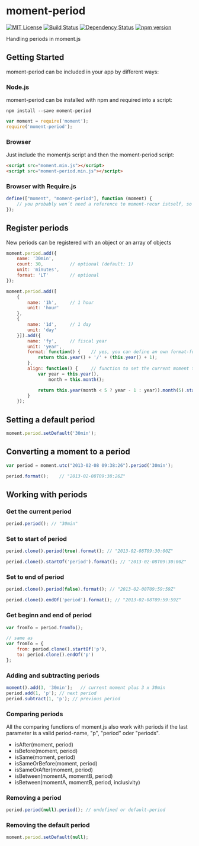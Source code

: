 # moment-period
[![MIT License][license-image]][license-url] 
[![Build Status][travis-image]][travis-url]
[![Dependency Status][versioneye-image]][versioneye-url]
[![npm version][npm-image]][npm-url]  

Handling periods in moment.js

## Getting Started
moment-period can be included in your app by different ways:

### Node.js
moment-period can be installed with npm and required into a script:
```
npm install --save moment-period
```
```js
var moment = require('moment');
require('moment-period');
```


### Browser
Just include the momentjs script and then the moment-period script:
```html
<script src="moment.min.js"></script>
<script src="moment-period.min.js"></script>
```

### Browser with Require.js
```js
define(["moment", "moment-period"], function (moment) {
    // you probably won´t need a reference to moment-recur istself, so include it last
});
```


## Register periods
New periods can be registered with an object or an array of objects
```js
moment.period.add({
    name: '30min',
    count: 30,          // optional (default: 1)
    unit: 'minutes',
    format: 'LT'        // optional
});

moment.period.add([
    {
        name: '1h',     // 1 hour
        unit: 'hour'
    },
    {
        name: '1d',     // 1 day
        unit: 'day'
    }]).add({
        name: 'fy',     // fiscal year
        unit: 'year',
        format: function() {    // yes, you can define an own format-function
            return this.year() + '/' + (this.year() + 1);
        },
        align: function() {     // function to set the current moment to the start of the period
            var year = this.year(),
                month = this.month();

            return this.year(month < 5 ? year - 1 : year)).month(5).startOf('month');
        }
    });

```

## Setting a default period
```js
moment.period.setDefault('30min');
```

## Converting a moment to a period
```js
var period = moment.utc("2013-02-08 09:38:26").period('30min');

period.format();    // "2013-02-08T09:38:26Z"
```

## Working with periods
### Get the current period
```js
period.period(); // "30min"
```

### Set to start of period
```js
period.clone().period(true).format(); // "2013-02-08T09:30:00Z"

period.clone().startOf('period').format(); // "2013-02-08T09:30:00Z"
```

### Set to end of period
```js
period.clone().period(false).format(); // "2013-02-08T09:59:59Z"

period.clone().endOf('period').format(); // "2013-02-08T09:59:59Z"
```

### Get beginn and end of period
```js
var fromTo = period.fromTo();

// same as
var fromTo = {
    from: period.clone().startOf('p'),
    to: period.clone().endOf('p')
};
```
### Adding and subtracting periods
```js
moment().add(3, '30min');   // current moment plus 3 x 30min
period.add(1, 'p'); // next period
period.subtract(1, 'p'); // previous period
```

### Comparing periods
All the comparing functions of moment.js also work with periods if the last parameter is a
valid period-name, "p", "period" oder "periods".
- isAfter(moment, period)
- isBefore(moment, period)
- isSame(moment, period)
- isSameOrBefore(moment, period)
- isSameOrAfter(moment, period)
- isBetween(momentA, momentB, period)
- isBetween(momentA, momentB, period, inclusivity)

### Removing a period
```js
period.period(null).period(); // undefined or default-period
```

### Removing the default period
```js
moment.period.setDefault(null);
```

[license-image]: http://img.shields.io/badge/license-MIT-blue.svg?style=flat
[license-url]: LICENSE

[travis-url]: http://travis-ci.org/smartin85/moment-period
[travis-image]: https://travis-ci.org/smartin85/moment-period.svg?branch=master

[versioneye-image]: https://www.versioneye.com/user/projects/58a0655f940b230032da590e/badge.svg
[versioneye-url]: https://www.versioneye.com/user/projects/58a0655f940b230032da590e

[npm-image]: https://badge.fury.io/js/moment-period.svg
[npm-url]: https://badge.fury.io/js/moment-period